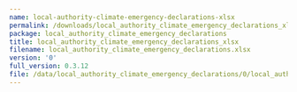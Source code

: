 ```yaml
---
name: local-authority-climate-emergency-declarations-xlsx
permalink: /downloads/local_authority_climate_emergency_declarations_xlsx/0
package: local_authority_climate_emergency_declarations
title: local_authority_climate_emergency_declarations_xlsx
filename: local_authority_climate_emergency_declarations.xlsx
version: '0'
full_version: 0.3.12
file: /data/local_authority_climate_emergency_declarations/0/local_authority_climate_emergency_declarations.xlsx
---
```

